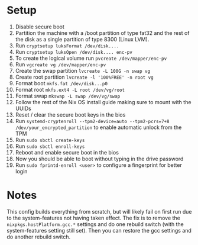 # Setup

1. Disable secure boot
1. Partition the machine with a /boot partition of type fat32 and the rest of the disk as a single partition of type 8300 (Linux LVM).
1. Run `cryptsetup luksFormat /dev/disk....`
1. Run `cryptsetup luksOpen /dev/disk.... enc-pv`
1. To create the logical volume run `pvcreate /dev/mapper/enc-pv`
1. Run `vgcreate vg /dev/mapper/enc-pv`
1. Create the swap partition `lvcreate -L 100G -n swap vg`
1. Create root partition `lvcreate -l '100%FREE' -n root vg`
1. Format boot `mkfs.fat /dev/disk...p0`
1. Format root `mkfs.ext4 -L root /dev/vg/root`
1. Format swap `mkswap -L swap /dev/vg/swap`
1. Follow the rest of the Nix OS install guide making sure to mount with the UUIDs
1. Reset / clear the secure boot keys in the bios
1. Run `systemd-cryptenroll --tpm2-device=auto --tpm2-pcrs=7+8 /dev/your_encrypted_partition` to enable automatic unlock from the TPM
1. Run `sudo sbctl create-keys`
1. Run `sudo sbctl enroll-keys`
1. Reboot and enable secure boot in the bios
1. Now you should be able to boot without typing in the drive password
1. Run `sudo fprintd-enroll <user>` to configure a fingerprint for better login

# Notes

This config builds everything from scratch, but will likely fail on first run due to the system-features not having taken effect. The fix is to remove the `nixpkgs.hostPlatform.gcc.*` settings and do one rebuild switch (with the system-features setting still set). Then you can restore the gcc settings and do another rebuild switch.